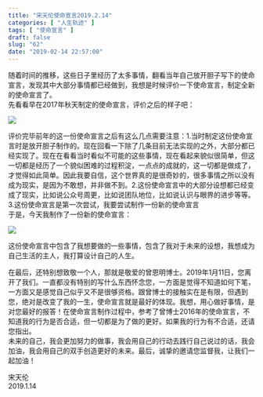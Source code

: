```yaml
---
title: "宋天伦使命宣言2019.2.14"
categories: [ "人生轨迹" ]
tags: [ "使命宣言" ]
draft: false
slug: "62"
date: "2019-02-14 22:57:00"
---
```


随着时间的推移，这些日子里经历了太多事情，翻看当年自己放开胆子写下的使命宣言，发现其中大部分事情都已经做到，我想是时候评价一下使命宣言，制定全新的使命宣言了。  
先看看早在2017年秋天制定的使命宣言，评价之后的样子吧：

[![](https://blog.frytea.com/wp-content/uploads/2019/02/IMG_0169-1024x633.png)](https://blog.frytea.com/wp-content/uploads/2019/02/IMG_0169-1024x633.png)

评价完毕前年的这一份使命宣言之后有这么几点需要注意：1.当时制定这份使命宣言时是放开胆子制作的。现在回看一下除了几条目前无法实现的之外，大部分都已经实现了。现在在看看当时看似不可能的这些事情，现在看起来貌似很简单，但这一切都是经历了一个貌似困难的过程积淀，一点点的成就的，这一切都是做成了，才觉得如此简单。因此我要自信，这个世界真的是很奇妙的，很多事情之所以没有成为现实，是因为不敢想，并非做不到。2.这份使命宣言中的大部分设想都已经变成了现实，比如说公众号周更，比如说团队地位，比如说认识与眼界的进步等等。3.这份使命宣言是第一次尝试，我要尝试制作一份新的使命宣言  
于是，今天我制作了一份新的使命宣言：

[![](https://blog.frytea.com/wp-content/uploads/2019/02/IMG_0170-1024x633.png)](https://blog.frytea.com/wp-content/uploads/2019/02/IMG_0170-1024x633.png)

这份使命宣言中包含了我想要做的一些事情，包含了我对于未来的设想，我想成为自己生活的主人，我打算设计自己的人生。

在最后，还特别想致敬一个人，那就是敬爱的曾恩明博士。2019年1月11日，您离开了我们。一直都没有特别的写什么东西怀念您，一方面是觉得不知道如何下笔，一方面又是感觉自己似乎又不是很够资格。跟曾博士的接触实在是有限，但遇到您，绝对是改变了我的一生，使命宣言就是最好的体现。我想，用心做好事情，是对您最好的报答！在使命宣言制作过程中，参考了曾博士2016年的使命宣言，不知道我的行为是否合适，但一切都是为了做的更好。如果我的行为有不合适，还请您指出。  
未来的自己，我会更加努力的做事，我会用自己的行动去践行自己说过的话，我会加油，我会用自己的双手创造更好的未来。最后，诚挚的邀请您监督我，让我们一起加油！

  
宋天伦  
2019.1.14